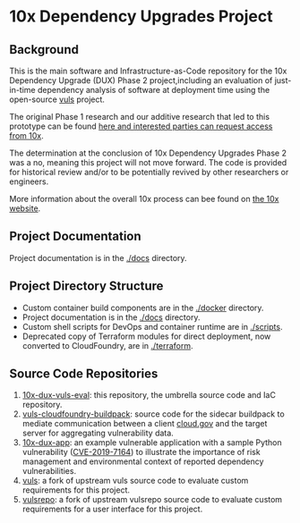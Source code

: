 # 10x Dependency Upgrades Project

## Background

This is the main software and Infrastructure-as-Code repository for the 10x Dependency Upgrade (DUX) Phase 2 project,including an evaluation of just-in-time dependency analysis of software at deployment time using the open-source [vuls](https://vuls.io) project.

The original Phase 1 research and our additive research that led to this prototype can be found [here and interested parties can request access from 10x](https://docs.google.com/document/d/1YrzVQLwB-yKCzeMfvDiBVxDNKAoO-KNV4g7-JnPQf5s/edit#heading=h.y1ih0miqjijl).

The determination at the conclusion of 10x Dependency Upgrades Phase 2 was a no, meaning this project will not move forward. The code is provided for historical review and/or to be potentially revived by other researchers or engineers.

More information about the overall 10x process can bee found on [the 10x website](https://10x.gsa.gov/).

## Project Documentation

Project documentation is in the [./docs](./docs) directory.

## Project Directory Structure

- Custom container build components are in the [./docker](./docker) directory.
- Project documentation is in the [./docs](./docs) directory.
- Custom shell scripts for DevOps and container runtime are in [./scripts](./scripts).
- Deprecated copy of Terraform modules for direct deployment, now converted to CloudFoundry, are in [./terraform](./terraform).

## Source Code Repositories

1. [10x-dux-vuls-eval](https://github.com/18F/10x-dux-vuls-eval): this repository, the umbrella source code and IaC repository.
1. [vuls-cloudfoundry-buildpack](https://github.com/flexion/vuls-cloudfoundry-buildpack/): source code for the sidecar buildpack to mediate communication between a client [cloud.gov](https://cloud.gov) and the target server for aggregating vulnerability data.
1. [10x-dux-app](https://github.com/18F/10x-dux-app): an example vulnerable application with a sample Python vulnerability ([CVE-2019-7164](https://nvd.nist.gov/vuln/detail/CVE-2019-7164)) to illustrate the importance of risk management and environmental context of reported dependency vulnerabilities.
1. [vuls](https://github.com/18F/vuls/): a fork of upstream vuls source code to evaluate custom requirements for this project.
2. [vulsrepo](https://github.com/18F/vulsrepo/): a fork of upstream vulsrepo source code to evaluate custom requirements for a user interface for this project.